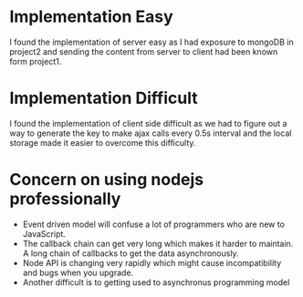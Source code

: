 # Implementation Easy
I found the implementation of server easy as I had exposure to mongoDB in project2 and sending the content from server to client had been known form project1.

# Implementation Difficult
 I found the implementation of client side difficult as we had to figure out a way to generate the key to make ajax calls every 0.5s interval and the local storage made it easier to overcome this difficulty.

# Concern on using nodejs professionally
- Event driven model will confuse a lot of programmers who are new to JavaScript.
- The callback chain can get very long which makes it harder to maintain. A long chain of callbacks to get the data asynchronously.
-  Node API is changing very rapidly which might cause incompatibility and bugs when you upgrade.  
-  Another difficult is to getting used to asynchronus programming model


 







